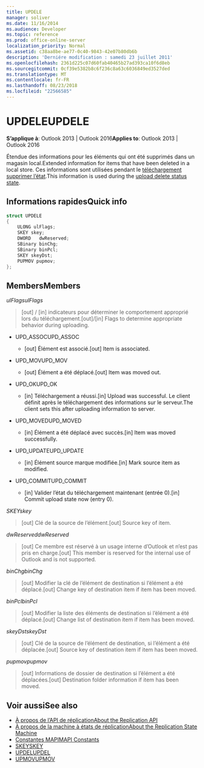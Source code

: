 ```yaml
---
title: UPDELE
manager: soliver
ms.date: 11/16/2014
ms.audience: Developer
ms.topic: reference
ms.prod: office-online-server
localization_priority: Normal
ms.assetid: c38aa8be-ae77-0c40-9843-42e07b80db6b
description: 'Derniére modification : samedi 23 juillet 2011'
ms.openlocfilehash: 2361d225c07d60fab40465b27ad393ca10f6d8eb
ms.sourcegitcommit: 0cf39e5382b8c6f236c8a63c6036849ed3527ded
ms.translationtype: MT
ms.contentlocale: fr-FR
ms.lasthandoff: 08/23/2018
ms.locfileid: "22566585"
---
```

# <a name="updele"></a><span data-ttu-id="97426-103">UPDELE</span><span class="sxs-lookup"><span data-stu-id="97426-103">UPDELE</span></span>

<span data-ttu-id="97426-104">**S’applique à**: Outlook 2013 | Outlook 2016</span><span class="sxs-lookup"><span data-stu-id="97426-104">**Applies to**: Outlook 2013 | Outlook 2016</span></span> 
  
<span data-ttu-id="97426-105">Étendue des informations pour les éléments qui ont été supprimés dans un magasin local.</span><span class="sxs-lookup"><span data-stu-id="97426-105">Extended information for items that have been deleted in a local store.</span></span> <span data-ttu-id="97426-106">Ces informations sont utilisées pendant le [téléchargement supprimer l’état](upload-delete-status-state.md).</span><span class="sxs-lookup"><span data-stu-id="97426-106">This information is used during the [upload delete status state](upload-delete-status-state.md).</span></span>
  
## <a name="quick-info"></a><span data-ttu-id="97426-107">Informations rapides</span><span class="sxs-lookup"><span data-stu-id="97426-107">Quick info</span></span>

```cpp
struct UPDELE 
{ 
    ULONG ulFlags; 
    SKEY skey; 
    DWORD   dwReserved; 
    SBinary binChg; 
    SBinary binPcl; 
    SKEY skeyDst; 
    PUPMOV pupmov; 
};
```

## <a name="members"></a><span data-ttu-id="97426-108">Members</span><span class="sxs-lookup"><span data-stu-id="97426-108">Members</span></span>

<span data-ttu-id="97426-109">_ulFlags_</span><span class="sxs-lookup"><span data-stu-id="97426-109">_ulFlags_</span></span>
  
> <span data-ttu-id="97426-110">[out] / [in] indicateurs pour déterminer le comportement approprié lors du téléchargement.</span><span class="sxs-lookup"><span data-stu-id="97426-110">[out]/[in] Flags to determine appropriate behavior during uploading.</span></span>
    
  - <span data-ttu-id="97426-111">UPD_ASSOC</span><span class="sxs-lookup"><span data-stu-id="97426-111">UPD_ASSOC</span></span>
    
    - <span data-ttu-id="97426-112">[out] Élément est associé.</span><span class="sxs-lookup"><span data-stu-id="97426-112">[out] Item is associated.</span></span>
    
  - <span data-ttu-id="97426-113">UPD_MOV</span><span class="sxs-lookup"><span data-stu-id="97426-113">UPD_MOV</span></span>
    
    - <span data-ttu-id="97426-114">[out] Élément a été déplacé.</span><span class="sxs-lookup"><span data-stu-id="97426-114">[out] Item was moved out.</span></span>
    
  - <span data-ttu-id="97426-115">UPD_OK</span><span class="sxs-lookup"><span data-stu-id="97426-115">UPD_OK</span></span> 
    
    - <span data-ttu-id="97426-116">[in] Téléchargement a réussi.</span><span class="sxs-lookup"><span data-stu-id="97426-116">[in] Upload was successful.</span></span> <span data-ttu-id="97426-117">Le client définit après le téléchargement des informations sur le serveur.</span><span class="sxs-lookup"><span data-stu-id="97426-117">The client sets this after uploading information to server.</span></span>
    
  - <span data-ttu-id="97426-118">UPD_MOVED</span><span class="sxs-lookup"><span data-stu-id="97426-118">UPD_MOVED</span></span>
    
    - <span data-ttu-id="97426-119">[in] Élément a été déplacé avec succès.</span><span class="sxs-lookup"><span data-stu-id="97426-119">[in] Item was moved successfully.</span></span>
    
  - <span data-ttu-id="97426-120">UPD_UPDATE</span><span class="sxs-lookup"><span data-stu-id="97426-120">UPD_UPDATE</span></span>
    
    - <span data-ttu-id="97426-121">[in] Élément source marque modifiée.</span><span class="sxs-lookup"><span data-stu-id="97426-121">[in] Mark source item as modified.</span></span>
    
  - <span data-ttu-id="97426-122">UPD_COMMIT</span><span class="sxs-lookup"><span data-stu-id="97426-122">UPD_COMMIT</span></span>
    
    - <span data-ttu-id="97426-123">[in] Valider l’état du téléchargement maintenant (entrée 0).</span><span class="sxs-lookup"><span data-stu-id="97426-123">[in] Commit upload state now (entry 0).</span></span>
    
<span data-ttu-id="97426-124">_SKEY_</span><span class="sxs-lookup"><span data-stu-id="97426-124">_skey_</span></span>
  
> <span data-ttu-id="97426-125">[out] Clé de la source de l’élément.</span><span class="sxs-lookup"><span data-stu-id="97426-125">[out] Source key of item.</span></span>
    
<span data-ttu-id="97426-126">_dwReserved_</span><span class="sxs-lookup"><span data-stu-id="97426-126">_dwReserved_</span></span>
  
> <span data-ttu-id="97426-127">[out] Ce membre est réservé à un usage interne d’Outlook et n’est pas pris en charge.</span><span class="sxs-lookup"><span data-stu-id="97426-127">[out] This member is reserved for the internal use of Outlook and is not supported.</span></span>
    
<span data-ttu-id="97426-128">_binChg_</span><span class="sxs-lookup"><span data-stu-id="97426-128">_binChg_</span></span>
  
> <span data-ttu-id="97426-129">[out] Modifier la clé de l’élément de destination si l’élément a été déplacé.</span><span class="sxs-lookup"><span data-stu-id="97426-129">[out] Change key of destination item if item has been moved.</span></span>
    
<span data-ttu-id="97426-130">_binPcl_</span><span class="sxs-lookup"><span data-stu-id="97426-130">_binPcl_</span></span>
  
> <span data-ttu-id="97426-131">[out] Modifier la liste des éléments de destination si l’élément a été déplacé.</span><span class="sxs-lookup"><span data-stu-id="97426-131">[out] Change list of destination item if item has been moved.</span></span>
    
<span data-ttu-id="97426-132">_skeyDst_</span><span class="sxs-lookup"><span data-stu-id="97426-132">_skeyDst_</span></span>
  
> <span data-ttu-id="97426-133">[out] Clé de la source de l’élément de destination, si l’élément a été déplacée.</span><span class="sxs-lookup"><span data-stu-id="97426-133">[out] Source key of destination item if item has been moved.</span></span>
    
<span data-ttu-id="97426-134">_pupmov_</span><span class="sxs-lookup"><span data-stu-id="97426-134">_pupmov_</span></span>
  
> <span data-ttu-id="97426-135">[out] Informations de dossier de destination si l’élément a été déplacées.</span><span class="sxs-lookup"><span data-stu-id="97426-135">[out] Destination folder information if item has been moved.</span></span>
    
## <a name="see-also"></a><span data-ttu-id="97426-136">Voir aussi</span><span class="sxs-lookup"><span data-stu-id="97426-136">See also</span></span>

- [<span data-ttu-id="97426-137">À propos de l’API de réplication</span><span class="sxs-lookup"><span data-stu-id="97426-137">About the Replication API</span></span>](about-the-replication-api.md) 
- [<span data-ttu-id="97426-138">À propos de la machine à états de réplication</span><span class="sxs-lookup"><span data-stu-id="97426-138">About the Replication State Machine</span></span>](about-the-replication-state-machine.md)
- [<span data-ttu-id="97426-139">Constantes MAPI</span><span class="sxs-lookup"><span data-stu-id="97426-139">MAPI Constants</span></span>](mapi-constants.md)
- [<span data-ttu-id="97426-140">SKEY</span><span class="sxs-lookup"><span data-stu-id="97426-140">SKEY</span></span>](skey.md)
- [<span data-ttu-id="97426-141">UPDEL</span><span class="sxs-lookup"><span data-stu-id="97426-141">UPDEL</span></span>](updel.md)
- [<span data-ttu-id="97426-142">UPMOV</span><span class="sxs-lookup"><span data-stu-id="97426-142">UPMOV</span></span>](upmov.md)

